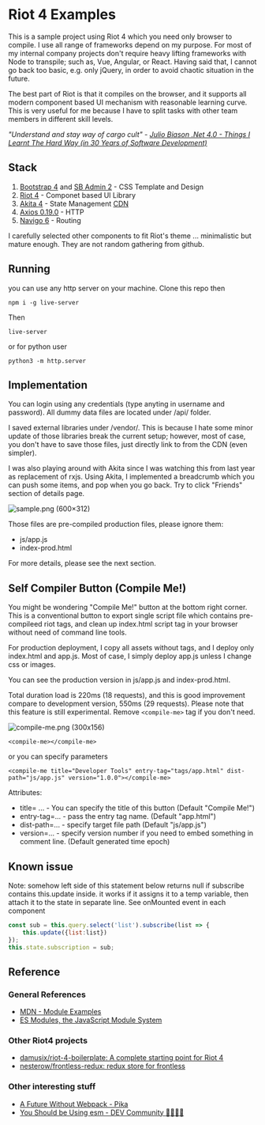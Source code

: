 # Riot 4 Examples

This is a sample project using Riot 4 which you need only browser to compile.
I use all range of frameworks depend on my purpose. For most of my internal company projects 
don't require heavy lifting frameworks with Node to transpile; such as, Vue, Angular, or React.
Having said that, I cannot go back too basic, e.g. only jQuery, in order to avoid chaotic situation in the future.

The best part of Riot is that it compiles on the browser, and it supports all modern 
component based UI mechanism with reasonable learning curve. This is very useful for me because
I have to split tasks with other team members in different skill levels.

*"Understand and stay way of cargo cult" - [Julio Biason .Net 4.0 - Things I Learnt The Hard Way (in 30 Years of Software Development)](https://blog.juliobiason.net/thoughts/things-i-learnt-the-hard-way/)*

## Stack 

1. [Bootstrap 4](https://getbootstrap.com/docs/4.0/getting-started/introduction/) and [SB Admin 2](https://startbootstrap.com/themes/sb-admin-2/) - CSS Template and Design
2. [Riot 4](https://riot.js.org/) - Componet based UI Library
3. [Akita 4](https://netbasal.gitbook.io/akita/) - State Management [CDN](https://www.pika.dev/packages/@datorama/akita)
4. [Axios 0.19.0](https://github.com/axios/axios) - HTTP
5. [Navigo 6](https://github.com/krasimir/navigo) - Routing

I carefully selected other components to fit Riot's theme ... minimalistic but mature enough. They are not random gathering from github.

## Running

you can use any http server on your machine. Clone this repo then

```
npm i -g live-server
```

Then

```
live-server
```

or for python user

```
python3 -m http.server
```

## Implementation

You can login using any credentials (type anyting in username and password). 
All dummy data files are located under /api/ folder.

I saved external libraries under /vendor/. This is because I hate some minor update of those libraries
break the current setup; however, most of case, you don't have to save those files, just directly
link to from the CDN (even simpler).

I was also playing around with Akita since I was watching this from last year as replacement of rxjs. 
Using Akita, I implemented a breadcrumb which you can push some items, and pop
when you go back. Try to click "Friends" section of details page.

![sample.png (600×312)](https://raw.githubusercontent.com/kiichi/riotjs4-examples/master/screenshot/sample.png)

Those files are pre-compiled production files, please ignore them:

- js/app.js
- index-prod.html

For more details, please see the next section.

## Self Compiler Button (Compile Me!)

You might be wondering "Compile Me!" button at the bottom right corner. This is a conventional button 
to export single script file which contains pre-compileed riot tags, and clean up index.html script tag in your browser without need of command line tools.

For production deployment, I copy all assets without tags, and I deploy only index.html and app.js. 
Most of case, I simply deploy app.js unless I change css or images.

You can see the production version in js/app.js and index-prod.html. 

Total duration load is 220ms (18 requests), and this is good improvement compare to development version, 550ms (29 requests).
Please note that this feature is still experimental. Remove ```<compile-me>``` tag if you don't need.

![compile-me.png (300x156)](https://raw.githubusercontent.com/kiichi/riotjs4-examples/master/screenshot/compile-me.png)

```
<compile-me></compile-me>
```

or you can specify parameters

```
<compile-me title="Developer Tools" entry-tag="tags/app.html" dist-path="js/app.js" version="1.0.0"></compile-me>
```

Attributes:

- title= ... - You can specify the title of this button (Default "Compile Me!")
- entry-tag=... - pass the entry tag name. (Default "app.html")
- dist-path=... - specify target file path (Default "js/app.js")
- version=... - specify version number if you need to embed something in comment line. (Default generated time epoch)

## Known issue

Note: somehow left side of this statement below returns null if subscribe contains this.update inside.
it works if it assigns it to a temp variable, then attach it to the state in separate line.
See onMounted event in each component

```javascript
const sub = this.query.select('list').subscribe(list => {
    this.update({list:list})
});
this.state.subscription = sub;
```


## Reference

### General References

- [MDN - Module Examples](https://github.com/mdn/js-examples/)
- [ES Modules, the JavaScript Module System](https://flaviocopes.com/es-modules/)


### Other Riot4 projects

- [damusix/riot-4-boilerplate: A complete starting point for Riot 4](https://github.com/damusix/riot-4-boilerplate)
- [nesterow/frontless-redux: redux store for frontless](https://github.com/nesterow/frontless-redux)

### Other interesting stuff

- [A Future Without Webpack - Pika](https://www.pika.dev/blog/pika-web-a-future-without-webpack/)
- [You Should be Using esm - DEV Community 👩‍💻👨‍💻](https://dev.to/bennypowers/you-should-be-using-esm-kn3)